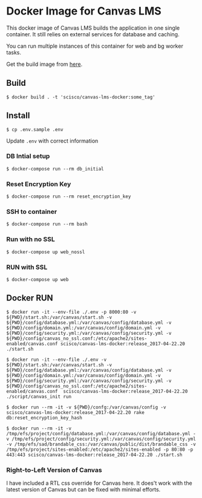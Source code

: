# Docker Image for Canvas LMS

This docker image of Canvas LMS builds the application in one single container. It still relies on external services for database and caching.

You can run multiple instances of this container for web and bg worker tasks.

Get the build image from [here](https://hub.docker.com/r/scisco/canvas-lms-docker/).

## Build

    $ docker build . -t 'scisco/canvas-lms-docker:some_tag'

## Install

    $ cp .env.sample .env

Update `.env` with correct information

### DB Intial setup

    $ docker-compose run --rm db_initial

### Reset Encryption Key

    $ docker-compose run --rm reset_encryption_key

### SSH to container

    $ docker-compose run --rm bash

### Run with no SSL

    $ docker-compose up web_nossl

### RUN with SSL

    $ docker-compose up web

## Docker RUN

    $ docker run -it --env-file ./.env -p 8000:80 -v ${PWD}/start.sh:/var/canvas/start.sh -v ${PWD}/config/database.yml:/var/canvas/config/database.yml -v ${PWD}/config/domain.yml:/var/canvas/config/domain.yml -v ${PWD}/config/security.yml:/var/canvas/config/security.yml -v ${PWD}/config/canvas_no_ssl.conf:/etc/apache2/sites-enabled/canvas.conf scisco/canvas-lms-docker:release_2017-04-22.20 ./start.sh

    $ docker run -it --env-file ./.env -v ${PWD}/start.sh:/var/canvas/start.sh -v ${PWD}/config/database.yml:/var/canvas/config/database.yml -v ${PWD}/config/domain.yml:/var/canvas/config/domain.yml -v ${PWD}/config/security.yml:/var/canvas/config/security.yml -v ${PWD}/config/canvas_no_ssl.conf:/etc/apache2/sites-enabled/canvas.conf  scisco/canvas-lms-docker:release_2017-04-22.20 ./script/canvas_init run

    $ docker run --rm -it -v ${PWD}/confg:/var/canvas/config -v scisco/canvas-lms-docker:release_2017-04-22.20 rake db:reset_encryption_key_hash

    $ docker run --rm -it -v /tmp/efs/project/config/database.yml:/var/canvas/config/database.yml -v /tmp/efs/project/config/security.yml:/var/canvas/config/security.yml -v /tmp/efs/sad/brandable_css:/var/canvas/public/dist/brandable_css -v /tmp/efs/project/sites-enabled:/etc/apache2/sites-enabled -p 80:80 -p 443:443 scisco/canvas-lms-docker:release_2017-04-22.20 ./start.sh

### Right-to-Left Version of Canvas

I have included a RTL css override for Canvas here. It does't work with the latest version of Canvas but can be fixed with minimal efforts.

